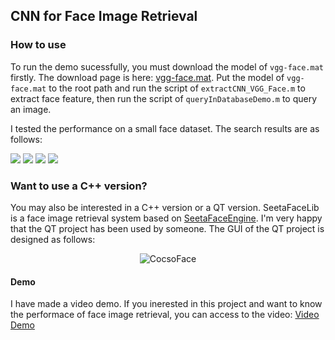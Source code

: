 ## CNN for Face Image Retrieval

### How to use

To run the demo sucessfully, you must download the model of `vgg-face.mat` firstly. The download page is here: [vgg-face.mat](http://www.vlfeat.org/matconvnet/pretrained/). Put the model of `vgg-face.mat` to the root path and run the script of `extractCNN_VGG_Face.m` to extract face feature, then run the script of `queryInDatabaseDemo.m` to query an image.

I tested the performance on a small face dataset. The search results are as follows:

![](http://ose5hybez.bkt.clouddn.com/github/d3_zps6lczepnz.PNG)
![](http://ose5hybez.bkt.clouddn.com/github/d2_zpskkieeapo.PNG)
![](http://ose5hybez.bkt.clouddn.com/github/d1_zpsf6b8c2n8.PNG)
![](http://ose5hybez.bkt.clouddn.com/github/d4_zpsuc08gfl3.PNG)

### Want to use a C++ version?

You may also be interested in a C++ version or a QT version. SeetaFaceLib is a face image retrieval system based on [SeetaFaceEngine](https://github.com/seetaface/SeetaFaceEngine). I'm very happy that the QT project has been used by someone. The GUI of the QT project is designed as follows:

<p align="center"><img src="http://ose5hybez.bkt.clouddn.com/github/faceRetrieval.jpg" alt="CocsoFace"/></p>

#### Demo

I have made a video demo. If you inerested in this project and want to know the performace of face image retrieval, you can access to the video: [Video Demo](https://yongyuan.name/project/)
